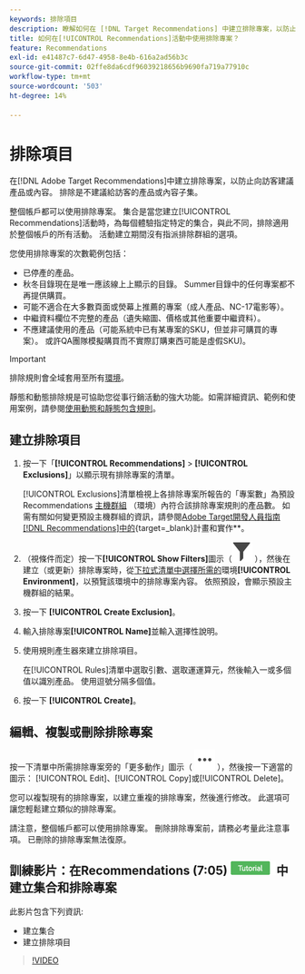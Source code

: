 ```yaml
---
keywords: 排除項目
description: 瞭解如何在 [!DNL Target Recommendations] 中建立排除專案，以防止向訪客建議產品或內容。
title: 如何在[!UICONTROL Recommendations]活動中使用排除專案？
feature: Recommendations
exl-id: e41487c7-6d47-4958-8e4b-616a2ad56b3c
source-git-commit: 02ffe8da6cdf96039218656b9690fa719a77910c
workflow-type: tm+mt
source-wordcount: '503'
ht-degree: 14%

---
```


# 排除項目

在[!DNL Adobe Target Recommendations]中建立排除專案，以防止向訪客建議產品或內容。 排除是不建議給訪客的產品或內容子集。

整個帳戶都可以使用排除專案。 集合是當您建立[!UICONTROL Recommendations]活動時，為每個體驗指定特定的集合，與此不同，排除適用於整個帳戶的所有活動。 活動建立期間沒有指派排除群組的選項。

您使用排除專案的次數範例包括：

* 已停產的產品。
* 秋冬目錄現在是唯一應該線上上顯示的目錄。 Summer目錄中的任何專案都不再提供購買。
* 可能不適合在大多數頁面或熒幕上推薦的專案（成人產品、NC-17電影等）。
* 中繼資料欄位不完整的產品（遺失縮圖、價格或其他重要中繼資料）。
* 不應建議使用的產品（可能系統中已有某專案的SKU，但並非可購買的專案）。 或許QA團隊模擬購買而不實際訂購東西可能是虛假SKU)。

>[!IMPORTANT]
>
>排除規則會全域套用至所有[環境](/help/main/administrating-target/environments.md)。
>
>靜態和動態排除規是可協助您從事行銷活動的強大功能。如需詳細資訊、範例和使用案例，請參閱[使用動態和靜態包含規則](/help/main/c-recommendations/c-algorithms/use-dynamic-and-static-inclusion-rules.md#concept_4CB5C0FA705D4E449BD0B37B3D987F9F)。

## 建立排除項目

1. 按一下「**[!UICONTROL Recommendations]** > **[!UICONTROL Exclusions]**」以顯示現有排除專案的清單。

   [!UICONTROL Exclusions]清單檢視上各排除專案所報告的「專案數」為預設Recommendations [主機群組](/help/main/administrating-target/hosts.md) （環境）內符合該排除專案規則的產品數。 如需有關如何變更預設主機群組的資訊，請參閱[Adobe Target開發人員指南 [!DNL Recommendations]中的](https://experienceleague.adobe.com/zh-hant/docs/target-dev/developer/recommendations){target=_blank}計畫和實作&#x200B;**。

1. （視條件而定）按一下&#x200B;**[!UICONTROL Show Filters]**&#x200B;圖示（![顯示篩選器圖示](/help/main/assets/icons/Filter.svg) ），然後在建立（或更新）排除專案時，從[下拉式清單中選擇所需的](/help/main/administrating-target/environments.md)環境&#x200B;**[!UICONTROL Environment]**，以預覽該環境中的排除專案內容。 依照預設，會顯示預設主機群組的結果。

1. 按一下 **[!UICONTROL Create Exclusion]**。

1. 輸入排除專案&#x200B;**[!UICONTROL Name]**&#x200B;並輸入選擇性說明。

1. 使用規則產生器來建立排除項目。

   在[!UICONTROL Rules]清單中選取引數、選取運運算元，然後輸入一或多個值以識別產品。 使用逗號分隔多個值。

1. 按一下 **[!UICONTROL Create]**。

<!-- ## Create an exclusion using Advanced Search

You can also create exclusions using [!UICONTROL Advanced Search] on the [Catalog Search](/help/main/c-recommendations/c-products/catalog-search.md#save-as) page ( [!UICONTROL Recommendations] > [!UICONTROL Catalog Search] > [!UICONTROL Advanced Search]). 

![Save as dialog](/help/main/c-recommendations/c-products/assets/save-as.png)

After creating a search using "id > contains," for example, you can then click [!UICONTROL Save As] > [!UICONTROL Exclusion].

>[!IMPORTANT]
>
>The [!UICONTROL Advanced Search] functionality is case-insensitive; however, products returned at the time of delivery are based on case-sensitive search. This mismatch might lead to confusion. Ensure that you consider case-sensitivity when you create exclusions based on results using the Advanced Search functionality. For example, if you perform a search for "Holiday," that initial search lists results containing "Holiday" and "holiday." If you then create an exclusion with the intent to exclude products containing "holiday," only products containing "holiday" are excluded. Products containing "Holiday" are not excluded. -->

## 編輯、複製或刪除排除專案

按一下清單中所需排除專案旁的「更多動作」圖示（ ![更多動作圖示](/help/main/assets/icons/MoreSmallList.svg) ），然後按一下適當的圖示： [!UICONTROL Edit]、[!UICONTROL Copy]或[!UICONTROL Delete]。

您可以複製現有的排除專案，以建立重複的排除專案，然後進行修改。 此選項可讓您輕鬆建立類似的排除專案。

請注意，整個帳戶都可以使用排除專案。 刪除排除專案前，請務必考量此注意事項。 已刪除的排除專案無法復原。

## 訓練影片：在Recommendations (7:05) ![教學課程徽章](/help/main/assets/tutorial.png)中建立集合和排除專案

此影片包含下列資訊:

* 建立集合
* 建立排除項目

>[!VIDEO](https://video.tv.adobe.com/v/27689)
